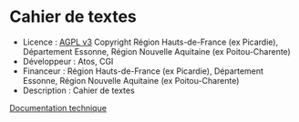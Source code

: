 # Cahier de textes

* Licence : [AGPL v3](http://www.gnu.org/licenses/agpl.txt) Copyright Région Hauts-de-France (ex Picardie), Département Essonne, Région Nouvelle Aquitaine (ex Poitou-Charente)
* Développeur : Atos, CGI
* Financeur : Région Hauts-de-France (ex Picardie), Département Essonne, Région Nouvelle Aquitaine (ex Poitou-Charente)
* Description : Cahier de textes 


[Documentation technique](./docs/README.md)
